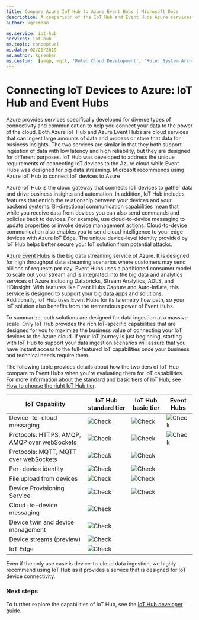 ```yaml
---
title: Compare Azure IoT Hub to Azure Event Hubs | Microsoft Docs
description: A comparison of the IoT Hub and Event Hubs Azure services highlighting functional differences and use cases. The comparison includes supported protocols, device management, monitoring, and file uploads.
author: kgremban

ms.service: iot-hub
services: iot-hub
ms.topic: conceptual
ms.date: 02/20/2019
ms.author: kgremban
ms.custom:  [amqp, mqtt, 'Role: Cloud Development', 'Role: System Architecture']
---
```


# Connecting IoT Devices to Azure: IoT Hub and Event Hubs

Azure provides services specifically developed for diverse types of connectivity and communication to help you connect your data to the power of the cloud. Both Azure IoT Hub and Azure Event Hubs are cloud services that can ingest large amounts of data and process or store that data for business insights. The two services are similar in that they both support ingestion of data with low latency and high reliability, but they are designed for different purposes. IoT Hub was developed to address the unique requirements of connecting IoT devices to the Azure cloud while Event Hubs was designed for big data streaming. Microsoft recommends using Azure IoT Hub to connect IoT devices to Azure

Azure IoT Hub is the cloud gateway that connects IoT devices to gather data and drive business insights and automation. In addition, IoT Hub includes features that enrich the relationship between your devices and your backend systems. Bi-directional communication capabilities mean that while you receive data from devices you can also send commands and policies back to devices. For example, use cloud-to-device messaging to update properties or invoke device management actions. Cloud-to-device communication also enables you to send cloud intelligence to your edge devices with Azure IoT Edge. The unique device-level identity provided by IoT Hub helps better secure your IoT solution from potential attacks. 

[Azure Event Hubs](../event-hubs/event-hubs-about.md) is the big data streaming service of Azure. It is designed for high throughput data streaming scenarios where customers may send billions of requests per day. Event Hubs uses a partitioned consumer model to scale out your stream and is integrated into the big data and analytics services of Azure including Databricks, Stream Analytics, ADLS, and HDInsight. With features like Event Hubs Capture and Auto-Inflate, this service is designed to support your big data apps and solutions. Additionally, IoT Hub uses Event Hubs for its telemetry flow path, so your IoT solution also benefits from the tremendous power of Event Hubs.

To summarize, both solutions are designed for data ingestion at a massive scale. Only IoT Hub provides the rich IoT-specific capabilities that are designed for you to maximize the business value of connecting your IoT devices to the Azure cloud.  If your IoT journey is just beginning, starting with IoT Hub to support your data ingestion scenarios will assure that you have instant access to the full-featured IoT capabilities once your business and technical needs require them.

The following table provides details about how the two tiers of IoT Hub compare to Event Hubs when you're evaluating them for IoT capabilities. For more information about the standard and basic tiers of IoT Hub, see [How to choose the right IoT Hub tier](iot-hub-scaling.md).

| IoT Capability | IoT Hub standard tier | IoT Hub basic tier | Event Hubs |
| --- | --- | --- | --- |
| Device-to-cloud messaging | ![Check][checkmark] | ![Check][checkmark] | ![Check][checkmark] |
| Protocols: HTTPS, AMQP, AMQP over webSockets | ![Check][checkmark] | ![Check][checkmark] | ![Check][checkmark] |
| Protocols: MQTT, MQTT over webSockets | ![Check][checkmark] | ![Check][checkmark] |  |
| Per-device identity | ![Check][checkmark] | ![Check][checkmark] |  |
| File upload from devices | ![Check][checkmark] | ![Check][checkmark] |  |
| Device Provisioning Service | ![Check][checkmark] | ![Check][checkmark] |  |
| Cloud-to-device messaging | ![Check][checkmark] |  |  |
| Device twin and device management | ![Check][checkmark] |  |  |
| Device streams (preview) | ![Check][checkmark] |  |  |
| IoT Edge | ![Check][checkmark] |  |  |

Even if the only use case is device-to-cloud data ingestion, we highly recommend using IoT Hub as it provides a service that is designed for IoT device connectivity. 

### Next steps

To further explore the capabilities of IoT Hub, see the [IoT Hub developer guide](iot-hub-devguide.md).

<!-- This one reference link is used over and over. --robinsh -->
[checkmark]: ./media/iot-hub-compare-event-hubs/ic195031.png